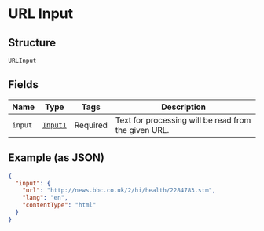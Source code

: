 
# URL Input

## Structure

`URLInput`

## Fields

| Name | Type | Tags | Description |
|  --- | --- | --- | --- |
| `input` | [`Input1`](../../doc/models/input-1.md) | Required | Text for processing will be read from the given URL. |

## Example (as JSON)

```json
{
  "input": {
    "url": "http://news.bbc.co.uk/2/hi/health/2284783.stm",
    "lang": "en",
    "contentType": "html"
  }
}
```

